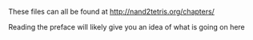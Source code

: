 These files can all be found at http://nand2tetris.org/chapters/

Reading the preface will likely give you an idea of what is going on here
